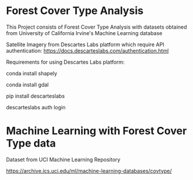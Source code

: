 # Forest Cover Type Analysis
This Project consists of Forest Cover Type Analysis with datasets obtained from University of California Irvine's Machine Learning database

Satellite Imagery from Descartes Labs platform which require API authentication:
https://docs.descarteslabs.com/authentication.html 


Requirements for using Descartes Labs platform:

conda install shapely

conda install gdal

pip install descarteslabs

descarteslabs auth login

# Machine Learning with Forest Cover Type data
Dataset from UCI Machine Learning Repository

https://archive.ics.uci.edu/ml/machine-learning-databases/covtype/
